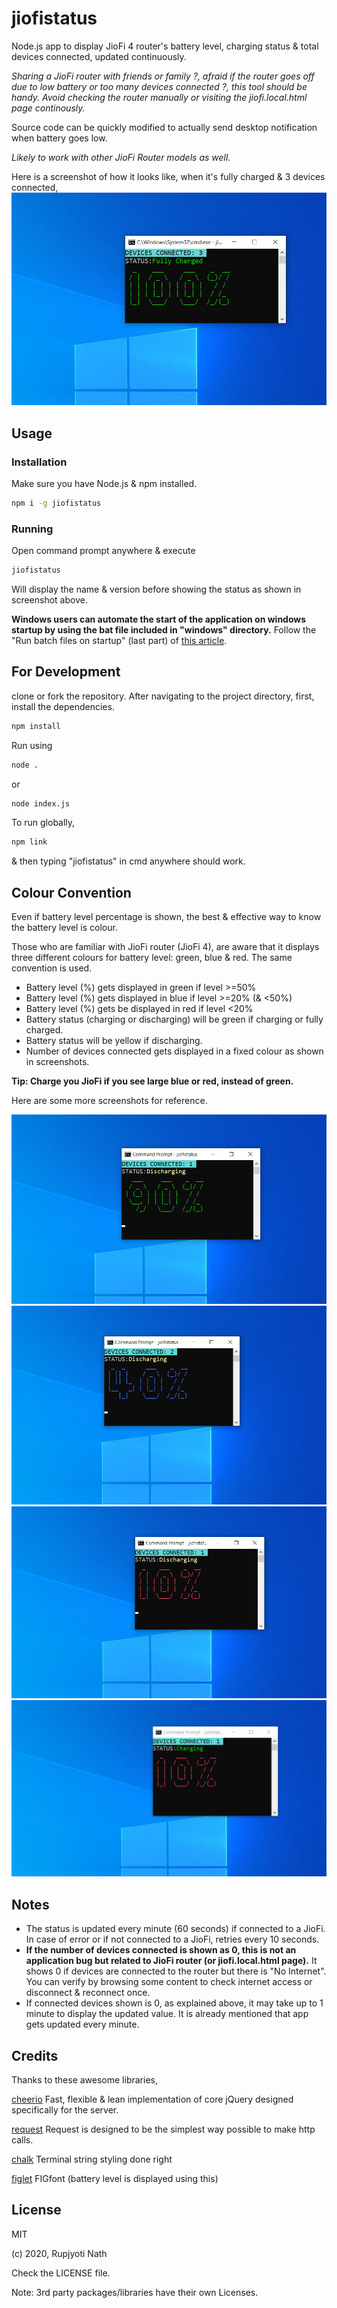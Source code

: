 # jiofistatus
Node.js app to display JioFi 4 router's battery level, charging status & total devices connected, updated continuously.

*Sharing a JioFi router with friends or family ?, afraid if the router goes off due to low battery or too many devices connected ?, this tool should be handy. Avoid checking the router manually or visiting the jiofi.local.html page continously.* 

Source code can be quickly modified to actually send desktop notification when battery goes low.

*Likely to work with other JioFi Router models as well.*

Here is a screenshot of how it looks like, when it's fully charged & 3 devices connected,
![jiofistatus](screenshots/fullycharged.png)



## Usage
### Installation
Make sure you have Node.js & npm installed.

```bash
npm i -g jiofistatus
```

### Running
Open command prompt anywhere & execute

```bash
jiofistatus
```
Will display the name & version before showing the status as shown in screenshot above.

**Windows users can automate the start of the application on windows startup by using the bat file included in "windows" directory.** Follow the "Run batch files on startup" (last part) of [this article](https://www.windowscentral.com/how-create-and-run-batch-file-windows-10).

## For Development

clone or fork the repository.
After navigating to the project directory,
first, install the dependencies.
```bash
npm install
```

Run using
```bash
node .
``` 
or 
```bash
node index.js
```

To run globally,
```bash
npm link
```
& then typing "jiofistatus" in cmd anywhere should work.

## Colour Convention

Even if battery level percentage is shown, the best & effective way to know the battery level is colour.

Those who are familiar with JioFi router (JioFi 4), are aware that it displays three different colours for battery level: green, blue & red. The same convention is used.

* Battery level (%) gets displayed in green if level >=50%
* Battery level (%) gets displayed in blue if level >=20% (& <50%)
* Battery level (%) gets be displayed in red if level <20%
* Battery status (charging or discharging) will be green if charging or fully charged.
* Battery status will be yellow if discharging.
* Number of devices connected gets displayed in a fixed colour as shown in screenshots.

**Tip: Charge you JioFi if you see large blue or red, instead of green.**

Here are some more screenshots for reference.

![discharge90](screenshots/discharge90.png)
![discharge40](screenshots/discharge40.png)
![discharge10](screenshots/discharge10.png)
![charge10](screenshots/charge10.png)


## Notes

* The status is updated every minute (60 seconds) if connected to a JioFi. In case of error or if not connected to a JioFi, retries every 10 seconds.
* **If the number of devices connected is shown as 0, this is not an application bug but related to JioFi router (or jiofi.local.html page).** It shows 0 if devices are connected to the router but there is "No Internet". You can verify by browsing some content to check internet access or disconnect & reconnect once.
* If connected devices shown is 0, as explained above, it may take up to 1 minute to display the updated value. It is already mentioned that app gets updated every minute.

## Credits
Thanks to these awesome libraries,

[cheerio](https://www.npmjs.com/package/cheerio) Fast, flexible & lean implementation of core jQuery designed specifically for the server.

[request](https://www.npmjs.com/package/request) Request is designed to be the simplest way possible to make http calls.

[chalk](https://www.npmjs.com/package/chalk) Terminal string styling done right

[figlet](https://www.npmjs.com/package/figlet) FIGfont (battery level is displayed using this)



## License
MIT

(c) 2020, Rupjyoti Nath

Check the LICENSE file. 

Note: 3rd party packages/libraries have their own Licenses.